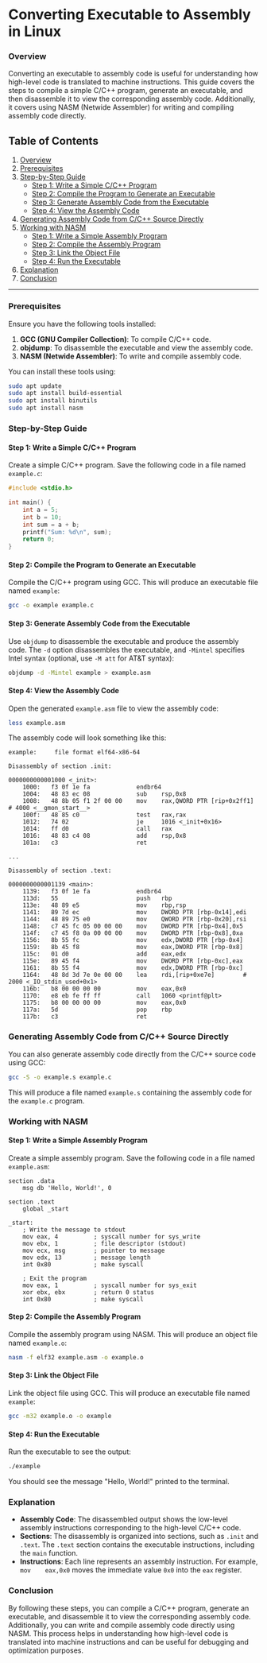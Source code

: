 # Converting Executable to Assembly in Linux

### Overview

Converting an executable to assembly code is useful for understanding how high-level code is translated to machine instructions. This guide covers the steps to compile a simple C/C++ program, generate an executable, and then disassemble it to view the corresponding assembly code. Additionally, it covers using NASM (Netwide Assembler) for writing and compiling assembly code directly.

## Table of Contents

1. [Overview](#overview)
2. [Prerequisites](#prerequisites)
3. [Step-by-Step Guide](#step-by-step-guide)
   - [Step 1: Write a Simple C/C++ Program](#step-1-write-a-simple-cc-program)
   - [Step 2: Compile the Program to Generate an Executable](#step-2-compile-the-program-to-generate-an-executable)
   - [Step 3: Generate Assembly Code from the Executable](#step-3-generate-assembly-code-from-the-executable)
   - [Step 4: View the Assembly Code](#step-4-view-the-assembly-code)
4. [Generating Assembly Code from C/C++ Source Directly](#generating-assembly-code-from-cc-source-directly)
5. [Working with NASM](#working-with-nasm)
   - [Step 1: Write a Simple Assembly Program](#step-1-write-a-simple-assembly-program)
   - [Step 2: Compile the Assembly Program](#step-2-compile-the-assembly-program)
   - [Step 3: Link the Object File](#step-3-link-the-object-file)
   - [Step 4: Run the Executable](#step-4-run-the-executable)
6. [Explanation](#explanation)
7. [Conclusion](#conclusion)

---

### Prerequisites

Ensure you have the following tools installed:

1. **GCC (GNU Compiler Collection)**: To compile C/C++ code.
2. **objdump**: To disassemble the executable and view the assembly code.
3. **NASM (Netwide Assembler)**: To write and compile assembly code.

You can install these tools using:

```sh
sudo apt update
sudo apt install build-essential
sudo apt install binutils
sudo apt install nasm
```

### Step-by-Step Guide

#### Step 1: Write a Simple C/C++ Program

Create a simple C/C++ program. Save the following code in a file named `example.c`:

```c
#include <stdio.h>

int main() {
    int a = 5;
    int b = 10;
    int sum = a + b;
    printf("Sum: %d\n", sum);
    return 0;
}
```

#### Step 2: Compile the Program to Generate an Executable

Compile the C/C++ program using GCC. This will produce an executable file named `example`:

```sh
gcc -o example example.c
```

#### Step 3: Generate Assembly Code from the Executable

Use `objdump` to disassemble the executable and produce the assembly code. The `-d` option disassembles the executable, and `-Mintel` specifies Intel syntax (optional, use `-M att` for AT&T syntax):

```sh
objdump -d -Mintel example > example.asm
```

#### Step 4: View the Assembly Code

Open the generated `example.asm` file to view the assembly code:

```sh
less example.asm
```

The assembly code will look something like this:

```assembly
example:     file format elf64-x86-64

Disassembly of section .init:

0000000000001000 <_init>:
    1000:	f3 0f 1e fa          	endbr64 
    1004:	48 83 ec 08          	sub    rsp,0x8
    1008:	48 8b 05 f1 2f 00 00 	mov    rax,QWORD PTR [rip+0x2ff1]        # 4000 <__gmon_start__>
    100f:	48 85 c0             	test   rax,rax
    1012:	74 02                	je     1016 <_init+0x16>
    1014:	ff d0                	call   rax
    1016:	48 83 c4 08          	add    rsp,0x8
    101a:	c3                   	ret    

...

Disassembly of section .text:

0000000000001139 <main>:
    1139:	f3 0f 1e fa          	endbr64 
    113d:	55                   	push   rbp
    113e:	48 89 e5             	mov    rbp,rsp
    1141:	89 7d ec             	mov    DWORD PTR [rbp-0x14],edi
    1144:	48 89 75 e0          	mov    QWORD PTR [rbp-0x20],rsi
    1148:	c7 45 fc 05 00 00 00 	mov    DWORD PTR [rbp-0x4],0x5
    114f:	c7 45 f8 0a 00 00 00 	mov    DWORD PTR [rbp-0x8],0xa
    1156:	8b 55 fc             	mov    edx,DWORD PTR [rbp-0x4]
    1159:	8b 45 f8             	mov    eax,DWORD PTR [rbp-0x8]
    115c:	01 d0                	add    eax,edx
    115e:	89 45 f4             	mov    DWORD PTR [rbp-0xc],eax
    1161:	8b 55 f4             	mov    edx,DWORD PTR [rbp-0xc]
    1164:	48 8d 3d 7e 0e 00 00 	lea    rdi,[rip+0xe7e]        # 2000 <_IO_stdin_used+0x1>
    116b:	b8 00 00 00 00       	mov    eax,0x0
    1170:	e8 eb fe ff ff       	call   1060 <printf@plt>
    1175:	b8 00 00 00 00       	mov    eax,0x0
    117a:	5d                   	pop    rbp
    117b:	c3                   	ret    
```

### Generating Assembly Code from C/C++ Source Directly

You can also generate assembly code directly from the C/C++ source code using GCC:

```sh
gcc -S -o example.s example.c
```

This will produce a file named `example.s` containing the assembly code for the `example.c` program.

### Working with NASM

#### Step 1: Write a Simple Assembly Program

Create a simple assembly program. Save the following code in a file named `example.asm`:

```assembly
section .data
    msg db 'Hello, World!', 0

section .text
    global _start

_start:
    ; Write the message to stdout
    mov eax, 4          ; syscall number for sys_write
    mov ebx, 1          ; file descriptor (stdout)
    mov ecx, msg        ; pointer to message
    mov edx, 13         ; message length
    int 0x80            ; make syscall

    ; Exit the program
    mov eax, 1          ; syscall number for sys_exit
    xor ebx, ebx        ; return 0 status
    int 0x80            ; make syscall
```

#### Step 2: Compile the Assembly Program

Compile the assembly program using NASM. This will produce an object file named `example.o`:

```sh
nasm -f elf32 example.asm -o example.o
```

#### Step 3: Link the Object File

Link the object file using GCC. This will produce an executable file named `example`:

```sh
gcc -m32 example.o -o example
```

#### Step 4: Run the Executable

Run the executable to see the output:

```sh
./example
```

You should see the message "Hello, World!" printed to the terminal.

### Explanation

- **Assembly Code**: The disassembled output shows the low-level assembly instructions corresponding to the high-level C/C++ code.
- **Sections**: The disassembly is organized into sections, such as `.init` and `.text`. The `.text` section contains the executable instructions, including the `main` function.
- **Instructions**: Each line represents an assembly instruction. For example, `mov    eax,0x0` moves the immediate value `0x0` into the `eax` register.

### Conclusion

By following these steps, you can compile a C/C++ program, generate an executable, and disassemble it to view the corresponding assembly code. Additionally, you can write and compile assembly code directly using NASM. This process helps in understanding how high-level code is translated into machine instructions and can be useful for debugging and optimization purposes.
